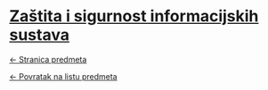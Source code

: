 # [Zaštita i sigurnost informacijskih sustava](https://www.github.com/studosi-fer/ZSIS)
[<- Stranica predmeta](https://www.fer.unizg.hr/predmet/zsis)

[<- Povratak na listu predmeta](https://www.github.com/studosi/FER)